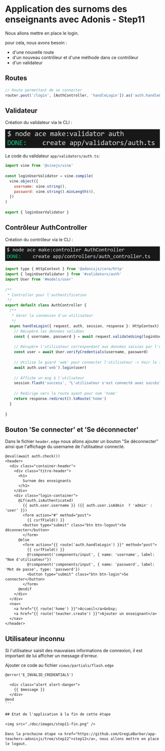 # Application des surnoms des enseignants avec Adonis - Step11

Nous allons mettre en place le login.

pour cela, nous avons besoin :

- d'une nouvelle route
- d'un nouveau contrôleur et d'une méthode dans ce contrôleur
- d'un validateur

## Routes

```js
// Route permettant de se connecter
router.post('/login', [AuthController, 'handleLogin']).as('auth.handleLogin')
```

## Validateur

Création du validateur via le CLI :

<img src="./doc/images/create-validator-auth.png" />

Le code du validateur `app/validators/auth.ts`:

```js
import vine from '@vinejs/vine'

const loginUserValidator = vine.compile(
  vine.object({
    username: vine.string(),
    password: vine.string().minLength(4),
  })
)

export { loginUserValidator }
```

## Contrôleur AuthController

Création du contrôleur via le CLI :

<img src="./doc/images/create-controller-auth.png" />

```js
import type { HttpContext } from '@adonisjs/core/http'
import { loginUserValidator } from '#validators/auth'
import User from '#models/user'

/**
 * Controller pour l'authentification
 */
export default class AuthController {
  /**
   * Gérer la connexion d'un utilisateur
   */
  async handleLogin({ request, auth, session, response }: HttpContext) {
    // Récupère les données validées
    const { username, password } = await request.validateUsing(loginUserValidator)

    // Récupère l'utilisateur correspondant aux données saisies par l'utilisateur
    const user = await User.verifyCredentials(username, password)

    // Utilise le guard 'web' pour connecter l'utilisateur -> Voir le fichier config/auth.ts
    await auth.use('web').login(user)

    // Affiche un msg à l'utilsateur
    session.flash('success', "L'utilisateur s'est connecté avec succès")

    // Redirige vers la route ayant pour nom 'home'
    return response.redirect().toRoute('home')
  }

}
```

## Bouton 'Se connecter' et 'Se déconnecter'

Dans le fichier `header.edge` nous allons ajouter un bouton "Se déconnecter" ainsi que l'affichage du username de l'utilisateur connecté.

```edge
@eval(await auth.check())
<header>
  <div class="container-header">
    <div class="titre-header">
      <h1>
        Surnom des enseignants
      </h1>
    </div>
    <div class="login-container">
      @if(auth.isAuthenticated)
        {{ auth.user.username }} ({{ auth.user.isAdmin  ? 'admin' : 'user' }})
        <form action="#" method="post">
          {{ csrfField() }}
        <button type="submit" class="btn btn-logout">Se déconnecter</button>
        </form>
      @else
        <form action="{{ route('auth.handleLogin') }}" method="post">
          {{ csrfField() }}
          @!component('components/input', { name: 'username', label: "Nom d'utilisateur"})
          @!component('components/input', { name: 'password', label: 'Mot de passe', type: 'password'})
          <button type="submit" class="btn btn-login">Se connecter</button>
        </form>
      @endif
    </div>
  </div>
  <nav>
    <a href="{{ route('home') }}">Accueil</a>&nbsp;
    <a href="{{ route('teacher.create') }}">Ajouter un enseignant</a>
  </nav>
</header>
```

## Utilisateur inconnu

Si l'utilisateur saisit des mauvaises informations de connexion, il est important de lui afficher un message d'erreur.

Ajouter ce code au fichier `views/partials/flash.edge`

````edge
@error('E_INVALID_CREDENTIALS')

  <div class="alert alert-danger">
    {{ $message }}
  </div>
@end
```

## Etat de l'application à la fin de cette étape

<img src="./doc/images/step11-fin.png" />

Dans la prochaine étape <a href="https://github.com/GregLeBarbar/app-teachers-adonisjs/tree/step12">step12</a>, nous allons mettre en place le logout.
````
